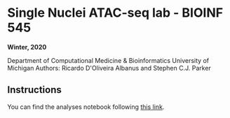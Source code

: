 # Single Nuclei ATAC-seq lab - BIOINF 545
**Winter, 2020**

Department of Computational Medicine & Bioinformatics
University of Michigan
Authors: Ricardo D'Oliveira Albanus and Stephen C.J. Parker

## Instructions
You can find the analyses notebook following [this link](https://theparkerlab.med.umich.edu/data/albanus/classes/bioinf545_w20/snap_atac_demo.html).